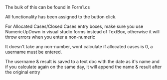 The bulk of this can be found in Form1.cs 

All functionality has been assigned to the button click. 

For Allocated Cases/Closed Cases entry boxes, make sure you use NumericUpDown in visual studio forms instead of TextBox, otherwise it will throw errors when you enter
a non-numeric

It doesn't take any non-number, wont calculate if allocated cases is 0, a username must be entered. 

The  username & result is saved to a text doc with the date as it's name and if you calculate again on the same day, it will append the name & result after
the original entry
